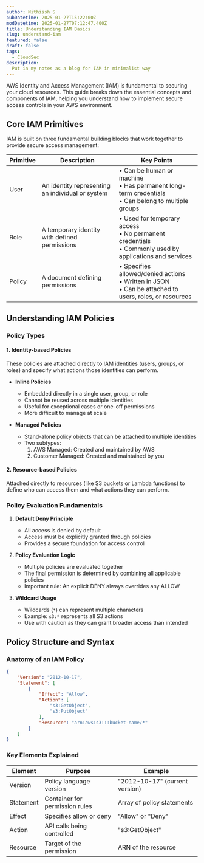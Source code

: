 ```yaml
---
author: Nithissh S
pubDatetime: 2025-01-27T15:22:00Z
modDatetime: 2025-01-27T07:12:47.400Z
title: Understanding IAM Basics
slug: understand-iam
featured: false
draft: false
tags:
  - CloudSec
description:
  Put in my notes as a blog for IAM in minimalist way
---
```



AWS Identity and Access Management (IAM) is fundamental to securing your cloud resources. This guide breaks down the essential concepts and components of IAM, helping you understand how to implement secure access controls in your AWS environment.

## Core IAM Primitives

IAM is built on three fundamental building blocks that work together to provide secure access management:

| Primitive | Description | Key Points |
|-----------|-------------|------------|
| User | An identity representing an individual or system | • Can be human or machine<br>• Has permanent long-term credentials<br>• Can belong to multiple groups |
| Role | A temporary identity with defined permissions | • Used for temporary access<br>• No permanent credentials<br>• Commonly used by applications and services |
| Policy | A document defining permissions | • Specifies allowed/denied actions<br>• Written in JSON<br>• Can be attached to users, roles, or resources |

## Understanding IAM Policies

### Policy Types

#### 1. Identity-based Policies
These policies are attached directly to IAM identities (users, groups, or roles) and specify what actions those identities can perform.

* **Inline Policies**
  - Embedded directly in a single user, group, or role
  - Cannot be reused across multiple identities
  - Useful for exceptional cases or one-off permissions
  - More difficult to manage at scale

* **Managed Policies**
  - Stand-alone policy objects that can be attached to multiple identities
  - Two subtypes:
    1. AWS Managed: Created and maintained by AWS
    2. Customer Managed: Created and maintained by you

#### 2. Resource-based Policies
Attached directly to resources (like S3 buckets or Lambda functions) to define who can access them and what actions they can perform.

### Policy Evaluation Fundamentals

1. **Default Deny Principle**
   - All access is denied by default
   - Access must be explicitly granted through policies
   - Provides a secure foundation for access control

2. **Policy Evaluation Logic**
   - Multiple policies are evaluated together
   - The final permission is determined by combining all applicable policies
   - Important rule: An explicit DENY always overrides any ALLOW

3. **Wildcard Usage**
   - Wildcards (`*`) can represent multiple characters
   - Example: `s3:*` represents all S3 actions
   - Use with caution as they can grant broader access than intended

## Policy Structure and Syntax

### Anatomy of an IAM Policy

```json
{
    "Version": "2012-10-17",
    "Statement": [
        {
            "Effect": "Allow",
            "Action": [
                "s3:GetObject",
                "s3:PutObject"
            ],
            "Resource": "arn:aws:s3:::bucket-name/*"
        }
    ]
}
```

### Key Elements Explained

| Element | Purpose | Example |
|---------|----------|---------|
| Version | Policy language version | "2012-10-17" (current version) |
| Statement | Container for permission rules | Array of policy statements |
| Effect | Specifies allow or deny | "Allow" or "Deny" |
| Action | API calls being controlled | "s3:GetObject" |
| Resource | Target of the permission | ARN of the resource |